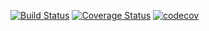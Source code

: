 [![Build Status](https://travis-ci.org/mazma1/politico.svg?branch=develop)](https://travis-ci.org/mazma1/politico)
[![Coverage Status](https://coveralls.io/repos/github/mazma1/politico/badge.svg?branch=develop)](https://coveralls.io/github/mazma1/politico?branch=develop)
[![codecov](https://codecov.io/gh/mazma1/politico/branch/develop/graph/badge.svg)](https://codecov.io/gh/mazma1/politico)